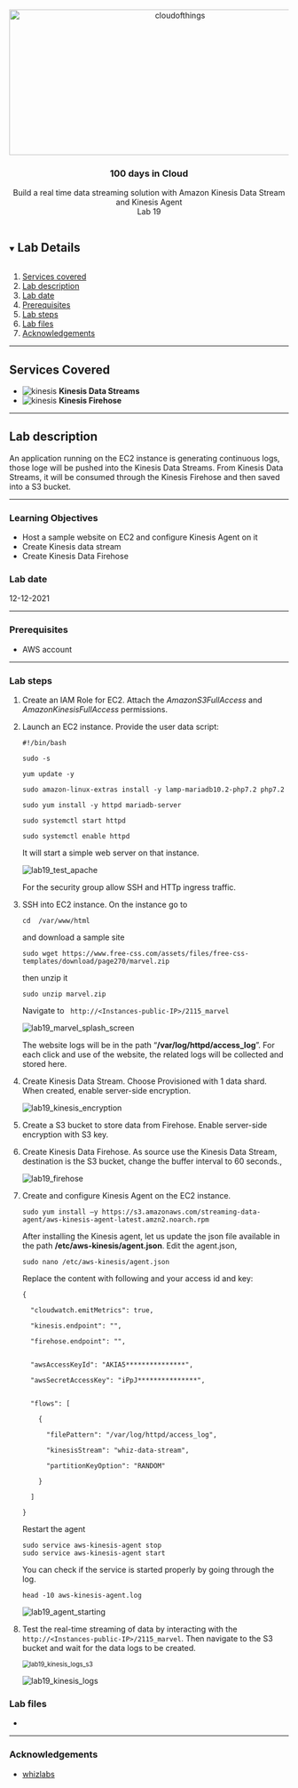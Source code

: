 <br />

<p align="center">
  <a href="img/">
    <img src="img/lab19_diagram.jpg" alt="cloudofthings" width="600" height="262">
  </a>
  <h3 align="center">100 days in Cloud</h3>
<p align="center">
   Build a real time data streaming solution with Amazon Kinesis Data Stream and Kinesis Agent
    <br />
    Lab 19
    <br/>
  </p>
</p>

<details open="open">
  <summary><h2 style="display: inline-block">Lab Details</h2></summary>
  <ol>
    <li><a href="#services-covered">Services covered</a>
    <li><a href="#lab-description">Lab description</a></li>
    </li>
    <li><a href="#lab-date">Lab date</a></li>
    <li><a href="#prerequisites">Prerequisites</a></li>    
    <li><a href="#lab-steps">Lab steps</a></li>
    <li><a href="#lab-files">Lab files</a></li>
    <li><a href="#acknowledgements">Acknowledgements</a></li>
  </ol>
</details>

---

## Services Covered
* ![kinesis](https://github.com/CloudedThings/100-Days-in-Cloud/blob/main/images/KinesisDataStreams.png) **Kinesis Data Streams**
* ![kinesis](https://github.com/CloudedThings/100-Days-in-Cloud/blob/main/images/KinesisFirehose.png) **Kinesis Firehose**

---

## Lab description

An application running on the EC2 instance is generating continuous logs, those loge will be pushed into the Kinesis Data Streams. From Kinesis Data Streams, it will be consumed through the Kinesis Firehose and then saved into a S3 bucket.


---

### Learning Objectives
* Host a sample website on EC2 and configure Kinesis Agent on it
* Create Kinesis data stream
* Create Kinesis Data Firehose

### Lab date
12-12-2021

---

### Prerequisites
* AWS account

---

### Lab steps
1. Create an IAM Role for EC2. Attach the *AmazonS3FullAccess* and *AmazonKinesisFullAccess* permissions. 

2. Launch an EC2 instance. Provide the user data script:

   ```
   #!/bin/bash
   
   sudo -s
   
   yum update -y
   
   sudo amazon-linux-extras install -y lamp-mariadb10.2-php7.2 php7.2
   
   sudo yum install -y httpd mariadb-server
   
   sudo systemctl start httpd
   
   sudo systemctl enable httpd
   ```

   It will start a simple web server on that instance.

   ![lab19_test_apache](img/lab19_test_apache.jpg)

   For the security group allow SSH and HTTp ingress traffic. 

3. SSH into EC2 instance. On the instance go to

   ```
   cd  /var/www/html
   ```

   and download a sample site

   ```
   sudo wget https://www.free-css.com/assets/files/free-css-templates/download/page270/marvel.zip
   ```

   then unzip it

   ```
   sudo unzip marvel.zip
   ```

   Navigate to ` http://<Instances-public-IP>/2115_marvel` 

   ![lab19_marvel_splash_screen](img/lab19_marvel_splash_screen.jpg)

   The website logs will be in the path “**/var/log/httpd/access_log**”. For each click and use of the website, the related logs will be collected and stored here.

4. Create Kinesis Data Stream. Choose Provisioned with 1 data shard. When created, enable server-side encryption.

   ![lab19_kinesis_encryption](img/lab19_kinesis_encryption.jpg)

5. Create a S3 bucket to store data from Firehose. Enable server-side encryption with S3 key.

6. Create Kinesis Data Firehose. As source use the Kinesis Data Stream, destination is the S3 bucket, change the buffer interval to 60 seconds.,

   ![lab19_firehose](img/lab19_firehose.jpg)

7. Create and configure Kinesis Agent on the EC2 instance.

   ```
   sudo yum install –y https://s3.amazonaws.com/streaming-data-agent/aws-kinesis-agent-latest.amzn2.noarch.rpm
   ```

   After installing the Kinesis agent, let us update the json file available in the path **/etc/aws-kinesis/agent.json**. Edit the agent.json,

   ```
   sudo nano /etc/aws-kinesis/agent.json
   ```

   Replace the content with following and your access id and key:

   ```
   {
   
     "cloudwatch.emitMetrics": true,
   
     "kinesis.endpoint": "",
   
     "firehose.endpoint": "",
   
    
     "awsAccessKeyId": "AKIA5***************",
   
     "awsSecretAccessKey": "iPpJ***************",
   
    
     "flows": [
   
       {
   
         "filePattern": "/var/log/httpd/access_log",
   
         "kinesisStream": "whiz-data-stream",
   
         "partitionKeyOption": "RANDOM"
   
       }
   
     ]
   
   }
   ```

   Restart the agent

   ```
   sudo service aws-kinesis-agent stop
   sudo service aws-kinesis-agent start
   ```

   You can check if the service is started properly by going through the log.

   ```
   head -10 aws-kinesis-agent.log
   ```

   ![lab19_agent_starting](img/lab19_agent_starting.jpg)

   

8. Test the real-time streaming of data by interacting with the ` http://<Instances-public-IP>/2115_marvel`. Then navigate to the S3 bucket and wait for the data logs to be created.

   <img src="img/lab19_kinesis_logs_in_s3.jpg" alt="lab19_kinesis_logs_s3" style="zoom:80%;" />

   ![lab19_kinesis_logs](img/lab19_kinesis_logs.jpg)

   

### Lab files
* 
---

### Acknowledgements
* [whizlabs](https://play.whizlabs.com/site/task_details?lab_type=1&task_id=276&quest_id=35)

